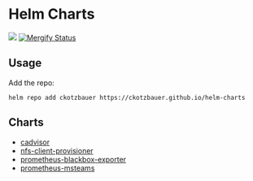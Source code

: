 # Helm Charts

[![](https://github.com/ckotzbauer/helm-charts/workflows/Release%20Charts/badge.svg?branch=master)](https://github.com/ckotzbauer/helm-charts/actions)
[![Mergify Status][mergify-status]][mergify]

[mergify]: https://mergify.io
[mergify-status]: https://img.shields.io/endpoint.svg?url=https://gh.mergify.io/badges/ckotzbauer/helm-charts&style=flat-square

## Usage

Add the repo:

```
helm repo add ckotzbauer https://ckotzbauer.github.io/helm-charts
```

## Charts

- [cadvisor](https://github.com/ckotzbauer/helm-charts/tree/master/charts/cadvisor)
- [nfs-client-provisioner](https://github.com/ckotzbauer/helm-charts/tree/master/charts/nfs-client-provisioner)
- [prometheus-blackbox-exporter](https://github.com/ckotzbauer/helm-charts/tree/master/charts/prometheus-blackbox-exporter)
- [prometheus-msteams](https://github.com/ckotzbauer/helm-charts/tree/master/charts/prometheus-msteams)
